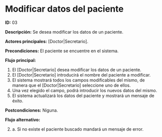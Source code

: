 # Modificar datos del paciente
**ID:** 03

**Descripción:**  Se desea modificar los datos de un paciente.

**Actores principales:** [Doctor|Secretario].

**Precondiciones:** El paciente se encuentre en el sistema.

**Flujo principal:**

  1. El [Doctor|Secretario] desea modificar los datos de un paciente.
  2. El [Doctor|Secretario] introducirá el nombre del paciente a modificar.
  3. El sistema mostrará todos los campos modificables del mismo, de manera que el [Doctor|Secretario] seleccione uno de ellos.
  4. Una vez elegido el campo, podrá introducir los nuevos datos del mismo.
  5. El sistema actualizará los datos del paciente y mostrará un mensaje de éxito.
    
**Postcondiciones:** Niguna.
    
**Flujo alternativo:**

  2. a. Si no existe el paciente buscado mandará un mensaje de error.

